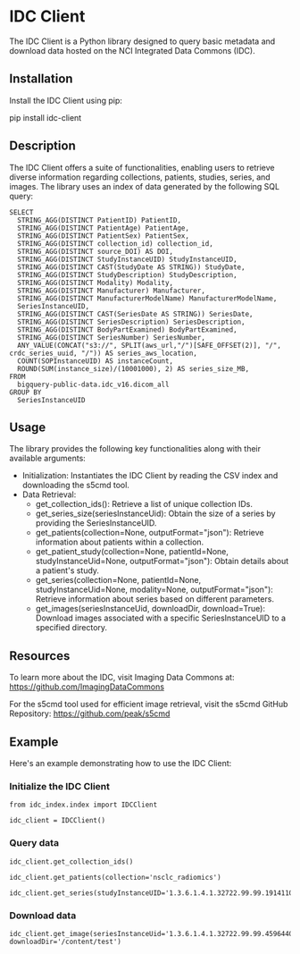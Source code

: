 # IDC Client

The IDC Client is a Python library designed to query basic metadata and download data hosted on the NCI Integrated Data Commons (IDC).

## Installation

Install the IDC Client using pip:

pip install idc-client

## Description

The IDC Client offers a suite of functionalities, enabling users to retrieve diverse information regarding collections, patients, studies, series, and images. The library uses an index of data generated by the following SQL query:

```
SELECT
  STRING_AGG(DISTINCT PatientID) PatientID,
  STRING_AGG(DISTINCT PatientAge) PatientAge,
  STRING_AGG(DISTINCT PatientSex) PatientSex,
  STRING_AGG(DISTINCT collection_id) collection_id,
  STRING_AGG(DISTINCT source_DOI) AS DOI,
  STRING_AGG(DISTINCT StudyInstanceUID) StudyInstanceUID,
  STRING_AGG(DISTINCT CAST(StudyDate AS STRING)) StudyDate,
  STRING_AGG(DISTINCT StudyDescription) StudyDescription,
  STRING_AGG(DISTINCT Modality) Modality,
  STRING_AGG(DISTINCT Manufacturer) Manufacturer,
  STRING_AGG(DISTINCT ManufacturerModelName) ManufacturerModelName,
  SeriesInstanceUID,
  STRING_AGG(DISTINCT CAST(SeriesDate AS STRING)) SeriesDate,
  STRING_AGG(DISTINCT SeriesDescription) SeriesDescription,
  STRING_AGG(DISTINCT BodyPartExamined) BodyPartExamined,
  STRING_AGG(DISTINCT SeriesNumber) SeriesNumber,
  ANY_VALUE(CONCAT("s3://", SPLIT(aws_url,"/")[SAFE_OFFSET(2)], "/", crdc_series_uuid, "/")) AS series_aws_location,
  COUNT(SOPInstanceUID) AS instanceCount,
  ROUND(SUM(instance_size)/(10001000), 2) AS series_size_MB,
FROM
  bigquery-public-data.idc_v16.dicom_all
GROUP BY
  SeriesInstanceUID

```

## Usage

The library provides the following key functionalities along with their available arguments:

- Initialization: Instantiates the IDC Client by reading the CSV index and downloading the s5cmd tool.
- Data Retrieval:
  - get_collection_ids(): Retrieve a list of unique collection IDs.
  - get_series_size(seriesInstanceUid): Obtain the size of a series by providing the SeriesInstanceUID.
  - get_patients(collection=None, outputFormat="json"): Retrieve information about patients within a collection.
  - get_patient_study(collection=None, patientId=None, studyInstanceUid=None, outputFormat="json"): Obtain details about a patient's study.
  - get_series(collection=None, patientId=None, studyInstanceUid=None, modality=None, outputFormat="json"): Retrieve information about series based on different parameters.
  - get_images(seriesInstanceUid, downloadDir, download=True): Download images associated with a specific SeriesInstanceUID to a specified directory.

## Resources

To learn more about the IDC, visit Imaging Data Commons at: https://github.com/ImagingDataCommons

For the s5cmd tool used for efficient image retrieval, visit the s5cmd GitHub Repository: https://github.com/peak/s5cmd

## Example

Here's an example demonstrating how to use the IDC Client:


### Initialize the IDC Client
```
from idc_index.index import IDCClient
```
```
idc_client = IDCClient()
```
### Query data
```
idc_client.get_collection_ids()
```
```
idc_client.get_patients(collection='nsclc_radiomics')
```
```
idc_client.get_series(studyInstanceUID='1.3.6.1.4.1.32722.99.99.191411096482148278088383576909215626011')
```
### Download data
```
idc_client.get_image(seriesInstanceUid='1.3.6.1.4.1.32722.99.99.459644025247509819689655120845267405', downloadDir='/content/test')
```